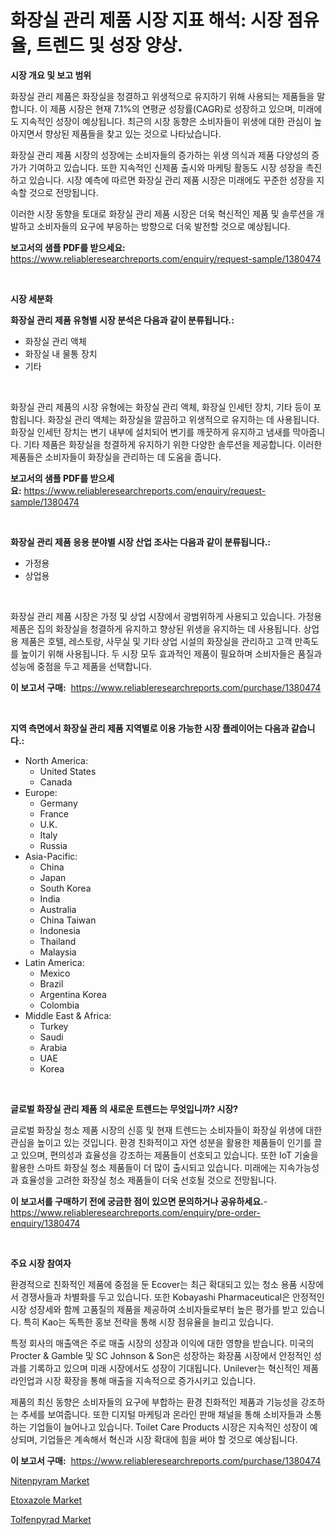 <p><h1>화장실 관리 제품 시장 지표 해석: 시장 점유율, 트렌드 및 성장 양상.</h1></p><p><strong>시장 개요 및 보고 범위</strong></p>
<p><p>화장실 관리 제품은 화장실을 청결하고 위생적으로 유지하기 위해 사용되는 제품들을 말합니다. 이 제품 시장은 현재 7.1%의 연평균 성장률(CAGR)로 성장하고 있으며, 미래에도 지속적인 성장이 예상됩니다. 최근의 시장 동향은 소비자들이 위생에 대한 관심이 높아지면서 향상된 제품들을 찾고 있는 것으로 나타났습니다.</p><p>화장실 관리 제품 시장의 성장에는 소비자들의 증가하는 위생 의식과 제품 다양성의 증가가 기여하고 있습니다. 또한 지속적인 신제품 출시와 마케팅 활동도 시장 성장을 촉진하고 있습니다. 시장 예측에 따르면 화장실 관리 제품 시장은 미래에도 꾸준한 성장을 지속할 것으로 전망됩니다.</p><p>이러한 시장 동향을 토대로 화장실 관리 제품 시장은 더욱 혁신적인 제품 및 솔루션을 개발하고 소비자들의 요구에 부응하는 방향으로 더욱 발전할 것으로 예상됩니다.</p></p>
<p><strong>보고서의 샘플 PDF를 받으세요:</strong> <a href="https://www.reliableresearchreports.com/enquiry/request-sample/1380474">https://www.reliableresearchreports.com/enquiry/request-sample/1380474</a></p>
<p>&nbsp;</p>
<p><strong>시장 세분화</strong></p>
<p><strong>화장실 관리 제품 유형별 시장 분석은 다음과 같이 분류됩니다.:</strong></p>
<p><ul><li>화장실 관리 액체</li><li>화장실 내 물통 장치</li><li>기타</li></ul></p>
<p>&nbsp;</p>
<p><p>화장실 관리 제품의 시장 유형에는 화장실 관리 액체, 화장실 인세턴 장치, 기타 등이 포함됩니다. 화장실 관리 액체는 화장실을 깔끔하고 위생적으로 유지하는 데 사용됩니다. 화장실 인세턴 장치는 변기 내부에 설치되어 변기를 깨끗하게 유지하고 냄새를 막아줍니다. 기타 제품은 화장실을 청결하게 유지하기 위한 다양한 솔루션을 제공합니다. 이러한 제품들은 소비자들이 화장실을 관리하는 데 도움을 줍니다.</p></p>
<p><strong>보고서의 샘플 PDF를 받으세요:</strong>&nbsp;<a href="https://www.reliableresearchreports.com/enquiry/request-sample/1380474">https://www.reliableresearchreports.com/enquiry/request-sample/1380474</a></p>
<p>&nbsp;</p>
<p><strong> 화장실 관리 제품 응용 분야별 시장 산업 조사는 다음과 같이 분류됩니다.:</strong></p>
<p><ul><li>가정용</li><li>상업용</li></ul></p>
<p>&nbsp;</p>
<p><p>화장실 관리 제품 시장은 가정 및 상업 시장에서 광범위하게 사용되고 있습니다. 가정용 제품은 집의 화장실을 청결하게 유지하고 향상된 위생을 유지하는 데 사용됩니다. 상업용 제품은 호텔, 레스토랑, 사무실 및 기타 상업 시설의 화장실을 관리하고 고객 만족도를 높이기 위해 사용됩니다. 두 시장 모두 효과적인 제품이 필요하며 소비자들은 품질과 성능에 중점을 두고 제품을 선택합니다.</p></p>
<p><strong>이 보고서 구매:</strong>&nbsp; <a href="https://www.reliableresearchreports.com/purchase/1380474">https://www.reliableresearchreports.com/purchase/1380474</a></p>
<p>&nbsp;</p>
<p><strong>지역 측면에서 화장실 관리 제품 지역별로 이용 가능한 시장 플레이어는 다음과 같습니다.:</strong></p>
<p><ul>
    <li>
        North America:
        <ul>
            <li>United States</li>
            <li>Canada</li>
        </ul>
    </li>
    <li>
        Europe:
        <ul>
            <li>Germany</li>
            <li>France</li>
            <li>U.K.</li>
            <li>Italy</li>
            <li>Russia</li>
        </ul>
    </li>
    <li>
        Asia-Pacific:
        <ul>
            <li>China</li>
            <li>Japan</li>
            <li>South Korea</li>
            <li>India</li>
            <li>Australia</li>
            <li>China Taiwan</li>
            <li>Indonesia</li>
            <li>Thailand</li>
            <li>Malaysia</li>
        </ul>
    </li>
    <li>
        Latin America:
        <ul>
            <li>Mexico</li>
            <li>Brazil</li>
            <li>Argentina Korea</li>
            <li>Colombia</li>
        </ul>
    </li>
    <li>
        Middle East & Africa:
        <ul>
            <li>Turkey</li>
            <li>Saudi</li>
            <li>Arabia</li>
            <li>UAE</li>
            <li>Korea</li>
        </ul>
    </li>
    </ul></p>
<p>&nbsp;</p>
<p><strong>글로벌 화장실 관리 제품 의 새로운 트렌드는 무엇입니까? 시장?</strong></p>
<p><p>글로벌 화장실 청소 제품 시장의 신흥 및 현재 트렌드는 소비자들이 화장실 위생에 대한 관심을 높이고 있는 것입니다. 환경 친화적이고 자연 성분을 활용한 제품들이 인기를 끌고 있으며, 편의성과 효율성을 강조하는 제품들이 선호되고 있습니다. 또한 IoT 기술을 활용한 스마트 화장실 청소 제품들이 더 많이 출시되고 있습니다. 미래에는 지속가능성과 효율성을 고려한 화장실 청소 제품들이 더욱 선호될 것으로 전망됩니다.</p></p>
<p><strong>이 보고서를 구매하기 전에 궁금한 점이 있으면 문의하거나 공유하세요.</strong>- <a href="https://www.reliableresearchreports.com/enquiry/pre-order-enquiry/1380474">https://www.reliableresearchreports.com/enquiry/pre-order-enquiry/1380474</a></p>
<p>&nbsp;</p>
<p><strong>주요 시장 참여자</strong></p>
<p><p>환경적으로 친화적인 제품에 중점을 둔 Ecover는 최근 확대되고 있는 청소 용품 시장에서 경쟁사들과 차별화를 두고 있습니다. 또한 Kobayashi Pharmaceutical은 안정적인 시장 성장세와 함께 고품질의 제품을 제공하여 소비자들로부터 높은 평가를 받고 있습니다. 특히 Kao는 독특한 홍보 전략을 통해 시장 점유율을 늘리고 있습니다.</p><p>특정 회사의 매출액은 주로 매출 시장의 성장과 이익에 대한 영향을 받습니다. 미국의 Procter & Gamble 및 SC Johnson & Son은 성장하는 화장품 시장에서 안정적인 성과를 기록하고 있으며 미래 시장에서도 성장이 기대됩니다. Unilever는 혁신적인 제품 라인업과 시장 확장을 통해 매출을 지속적으로 증가시키고 있습니다.</p><p>제품의 최신 동향은 소비자들의 요구에 부합하는 환경 친화적인 제품과 기능성을 강조하는 추세를 보여줍니다. 또한 디지털 마케팅과 온라인 판매 채널을 통해 소비자들과 소통하는 기업들이 늘어나고 있습니다. Toilet Care Products 시장은 지속적인 성장이 예상되며, 기업들은 계속해서 혁신과 시장 확대에 힘을 써야 할 것으로 예상됩니다.</p></p>
<p><strong>이 보고서 구매:</strong>&nbsp;&nbsp;<a href="https://www.reliableresearchreports.com/purchase/1380474">https://www.reliableresearchreports.com/purchase/1380474</a></p>
<p><p><a href="https://github.com/timeliteaut/Market-Research-Report-List-1/blob/main/nitenpyram-market.md">Nitenpyram Market</a></p><p><a href="https://github.com/globismark/Market-Research-Report-List-2/blob/main/etoxazole-market.md">Etoxazole Market</a></p><p><a href="https://github.com/bobicer/Market-Research-Report-List-2/blob/main/tolfenpyrad-market.md">Tolfenpyrad Market</a></p></p>
